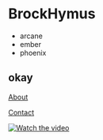 # BrockHymus
- arcane
- ember
- phoenix
## okay

[About](https://www.bockexe.weebly.com)

[Contact](https://notbock.github.io/contact.html)

[![Watch the video](https://i.imgur.com/vKb2F1B.png)](https://youtu.be/vt5fpE0bzSY)
